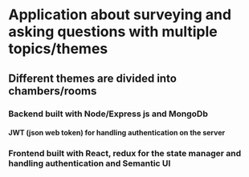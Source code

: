 # Application about surveying and asking questions with multiple topics/themes
## Different themes are divided into chambers/rooms 
### Backend built with Node/Express js and MongoDb
#### JWT (json web token)  for handling authentication on the server
### Frontend built with React, redux for the state manager and handling authentication and Semantic UI

